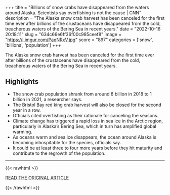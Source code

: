 +++
title = "Billions of snow crabs have disappeared from the waters around Alaska. Scientists say overfishing is not the cause | CNN"
description = "The Alaska snow crab harvest has been canceled for the first time ever after billions of the crustaceans have disappeared from the cold, treacherous waters of the Bering Sea in recent years."
date = "2022-10-16 20:18:11"
slug = "634c66e6ff36f00c985ceef8"
image = "https://i.imgur.com/PaqNRxV.jpg"
score = "897"
categories = ['snow', 'billions', 'population']
+++

The Alaska snow crab harvest has been canceled for the first time ever after billions of the crustaceans have disappeared from the cold, treacherous waters of the Bering Sea in recent years.

## Highlights

- The snow crab population shrank from around 8 billion in 2018 to 1 billion in 2021, a researcher says.
- The Bristol Bay red king crab harvest will also be closed for the second year in a row.
- Officials cited overfishing as their rationale for canceling the seasons.
- Climate change has triggered a rapid loss in sea ice in the Arctic region, particularly in Alaska’s Bering Sea, which in turn has amplified global warming.
- As oceans warm and sea ice disappears, the ocean around Alaska is becoming inhospitable for the species, officials say.
- It could be at least three to four more years before they hit maturity and contribute to the regrowth of the population.

---

{{< rawhtml >}}
  <p class="article-category">
    <a target="_blank" href="https://edition.cnn.com/2022/10/16/us/alaska-snow-crab-harvest-canceled-climate/index.html">READ THE ORIGINAL ARTICLE</a>
  </p>
{{< /rawhtml >}}
